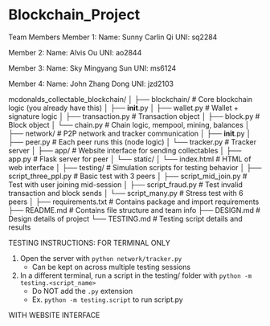 # Blockchain_Project

Team Members
Member 1:
Name: Sunny Carlin Qi
UNI: sq2284

Member 2:
Name: Alvis Ou
UNI: ao2844

Member 3:
Name: Sky Mingyang Sun
UNI: ms6124

Member 4:
Name: John Zhang Dong
UNI: jzd2103

mcdonalds_collectable_blockchain/
│
├── blockchain/                 # Core blockchain logic (you already have this)
│   ├── __init__.py
│   ├── wallet.py               # Wallet + signature logic
│   ├── transaction.py          # Transaction object
│   ├── block.py                # Block object
│   └── chain.py                # Chain logic, mempool, mining, balances
│
├── network/                    # P2P network and tracker communication
│   ├── __init__.py
│   ├── peer.py                 # Each peer runs this (node logic)
│   └── tracker.py              # Tracker server
│
├── app/                        # Website interface for sending collectables
│   ├── app.py                  # Flask server for peer
│   └── static/
│       └── index.html          # HTML of web interface
│
├── testing/                    # Simulation scripts for testing behavior
│   ├── script_three_ppl.py     # Basic test with 3 peers
│   ├── script_mid_join.py      # Test with user joining mid-session
│   ├── script_fraud.py         # Test invalid transaction and block sends
│   └── script_many.py          # Stress test with 6 peers
│
├── requirements.txt            # Contains package and import requirements
├── README.md                   # Contains file structure and team info
├── DESIGN.md                   # Design details of project
└── TESTING.md                  # Testing script details and results

TESTING INSTRUCTIONS:
FOR TERMINAL ONLY
1. Open the server with `python network/tracker.py`
   - Can be kept on across multiple testing sessions
2. In a different terminal, run a script in the testing/
   folder with `python -m testing.<script_name>`
   - Do NOT add the `.py` extension
   - Ex. `python -m testing.script` to run script.py

WITH WEBSITE INTERFACE
